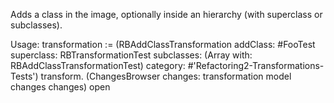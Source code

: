 Adds a class in the image, optionally inside an hierarchy (with superclass or subclasses).

Usage:
transformation := (RBAddClassTransformation
	addClass: #FooTest
	superclass: RBTransformationTest
	subclasses: (Array with: RBAddClassTransformationTest)
	category: #'Refactoring2-Transformations-Tests')
	transform.
(ChangesBrowser changes: transformation model changes changes) open